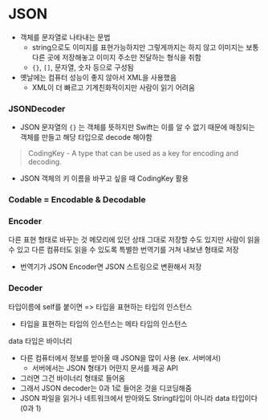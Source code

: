 # JSON

- 객체를 문자열로 나타내는 문법
    - string으로도 이미지를 표현가능하지만 그렇게까지는 하지 않고 이미지는 보통 다른 곳에 저장해놓고 이미지 주소만 전달하는 형식을 취함
    - `{}`, `[]`, 문자열, 숫자 등으로 구성됨
- 옛날에는 컴퓨터 성능이 좋지 않아서 XML을 사용했음
    - XML이 더 빠르고 기계친화적이지만 사람이 읽기 어려움

### JSONDecoder

- JSON 문자열의 `{}` 는 객체를 뜻하지만 Swift는 이를 알 수 없기 때문에 매칭되는 객체를 만들고 해당 타입으로 decode 해야함

> CodingKey - A type that can be used as a key for encoding and decoding.

- JSON 객체의 키 이름을 바꾸고 싶을 때 CodingKey 활용

### Codable = Encodable & Decodable

### Encoder

다른 표현 형태로 바꾸는 것
메모리에 있던 상태 그대로 저장할 수도 있지만 사람이 읽을 수 있고 다른 컴퓨터도 읽을 수 있도록 특별한 번역기를 거쳐 내보낸 형태로 저장

- 번역기가 JSON Encoder면 JSON 스트링으로 변환해서 저장

### Decoder

타입이름에 self를 붙이면 => 타입을 표현하는 타입의 인스턴스

- 타입을 표현하는 타입의 인스턴스는 메타 타입의 인스턴스

data 타입은 바이너리

- 다른 컴퓨터에서 정보를 받아올 때 JSON을 많이 사용 (ex. 서버에서)
    - 서버에서는 JSON 형태가 어떤지 문서를 제공 API
- 그러면 그건 바이너리 형태로 들어옴
- 그래서 JSON decoder는 0과 1로 들어온 것을 디코딩해줌
- JSON 파일을 읽거나 네트워크에서 받아와도 String타입이 아니라 data 타입이다 (0과 1)
